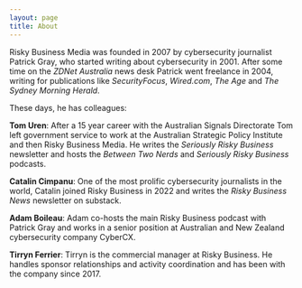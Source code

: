 ```yaml
---
layout: page
title: About
---
```

Risky Business Media was founded in 2007 by cybersecurity journalist Patrick Gray, who started writing about cybersecurity in 2001. After some time on the *ZDNet Australia* news desk Patrick went freelance in 2004, writing for publications like *SecurityFocus*, *Wired.com*, *The Age* and *The Sydney Morning Herald*.

These days, he has colleagues:

**Tom Uren**: After a 15 year career with the Australian Signals Directorate Tom left government service to work at the Australian Strategic Policy Institute and then Risky Business Media. He writes the *Seriously Risky Business* newsletter and hosts the *Between Two Nerds* and *Seriously Risky Business* podcasts.

**Catalin Cimpanu**: One of the most prolific cybersecurity journalists in the world, Catalin joined Risky Business in 2022 and writes the *Risky Business News* newsletter on substack. 

**Adam Boileau**: Adam co-hosts the main Risky Business podcast with Patrick Gray and works in a senior position at Australian and New Zealand cybersecurity company CyberCX.

**Tirryn Ferrier**: Tirryn is the commercial manager at Risky Business. He handles sponsor relationships and activity coordination and has been with the company since 2017.
